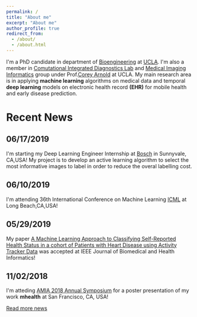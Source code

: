```yaml
---
permalink: /
title: "About me"
excerpt: "About me"
author_profile: true
redirect_from: 
  - /about/
  - /about.html
---
```


I'm a PhD candidate in department of [Bioengineering](https://www.bioeng.ucla.edu/?_ga=2.70414742.725917628.1559583855-1489255467.1478714198) at [UCLA](http://www.ucla.edu). I'm also a member in [Comutational Integrated Diagnostics Lab](https://cid.dgsom.ucla.edu/pages/) and [Medical Imaging Informatics](https://www.mii.ucla.edu) group under Prof.[Corey Arnold](https://www.mii.ucla.edu/people/cwarnold/) at UCLA. My main research area is in applying **machine learning** algorithms on medical data and temporal **deep learning** models on electronic health record **(EHR)** for mobile health and early disease prediction. 

Recent News
======
## 06/17/2019
I'm starting my Deep Learning Engineer Internship at [Bosch](https://www.bosch.us) in Sunnyvale, CA,USA! My project is to develop an active learning algorithm to select the most informative images to label in order to reduce the overal labelling cost.

## 06/10/2019
I'm attending 36th International Conference on Machine Learning [ICML](https://icml.cc) at Long Beach,CA,USA!

## 05/29/2019
My paper [A Machine Learning Approach to Classifying Self-Reported Health Status in a cohort of Patients with Heart Disease using Activity Tracker Data](https://ieeexplore.ieee.org/document/8734713) was accepted at IEEE Journal of Biomedical and Health Informatics!

## 11/02/2018  
I'm atteding [AMIA 2018 Annual Symposium](https://www.amia.org/amia2018) for a poster presentation of my work **mhealth** at San Francisco, CA, USA! 

[Read more news](https://mmistakes.github.io/minimal-mistakes/docs/configuration/) 
